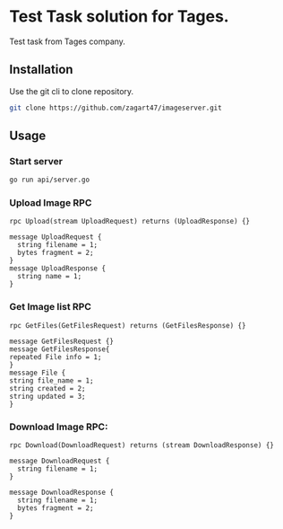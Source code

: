 # Test Task solution for Tages.

Test task from Tages company.

## Installation

Use the git cli to clone repository.

```bash
git clone https://github.com/zagart47/imageserver.git
```

## Usage
### Start server
```bash
go run api/server.go
```

### Upload Image RPC
```
rpc Upload(stream UploadRequest) returns (UploadResponse) {}

message UploadRequest {
  string filename = 1;
  bytes fragment = 2;
}
message UploadResponse {
  string name = 1;
}

```

### Get Image list RPC
```
rpc GetFiles(GetFilesRequest) returns (GetFilesResponse) {}

message GetFilesRequest {}
message GetFilesResponse{
repeated File info = 1;
}
message File {
string file_name = 1;
string created = 2;
string updated = 3;
}
```


### Download Image RPC:
```
rpc Download(DownloadRequest) returns (stream DownloadResponse) {}

message DownloadRequest {
  string filename = 1;
}

message DownloadResponse {
  string filename = 1;
  bytes fragment = 2;
}
```